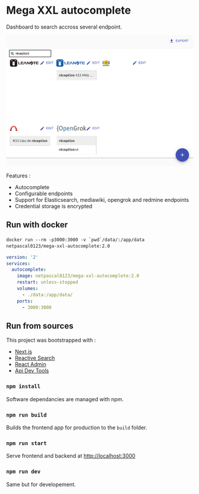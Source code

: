 # Mega XXL autocomplete

Dashboard to search accross several endpoint.

![alt text](./docs/screenshot.png)

Features :
- Autocomplete
- Configurable endpoints
- Support for Elasticsearch, mediawiki, opengrok and redmine endpoints
- Credential storage is encrypted

## Run with docker

```docker run --rm -p3000:3000 -v `pwd`/data/:/app/data netpascal0123/mega-xxl-autocomplete:2.0```

```docker-compose.yml 
version: '2'
services:
  autocomplete:
    image: netpascal0123/mega-xxl-autocomplete:2.0
    restart: unless-stopped
    volumes:
      - ./data:/app/data/
    ports:
      - 3000:3000
```

## Run from sources

This project was bootstrapped with :
- [Next.js](https://nextjs.org/)
- [Reactive Search](https://docs.appbase.io/docs/reactivesearch/v3/overview/quickstart/)
- [React Admin](https://marmelab.com/react-admin/Readme.html)
- [Api Dev Tools](https://apitools.dev/openapi-schemas/)

### `npm install`

Software dependancies are managed with npm.

### `npm run build`

Builds the frontend app for production to the `build` folder.

### `npm run start`

Serve frontend and backend at [http://localhost:3000](http://localhost:3000) 

### `npm run dev`

Same but for developement.

